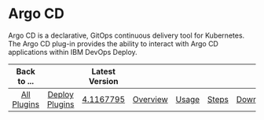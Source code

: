 
# Argo CD

Argo CD is a declarative, GitOps continuous delivery tool for Kubernetes. The Argo CD plug-in provides the ability to interact with Argo CD applications within IBM DevOps Deploy.

|Back to ...||Latest Version|||||
| :---: | :---: | :---: | :---: | :---: | :---: | :---: |
|[All Plugins](../../index.md)|[Deploy Plugins](../README.md)|[4.1167795](https://raw.githubusercontent.com/UrbanCode/IBM-UCD-PLUGINS/main/files/argocd/ucd-plugins-argocd-4.1167795.zip)|[Overview](overview.md)|[Usage](usage.md)|[Steps](steps.md)|[Downloads](downloads.md)|
